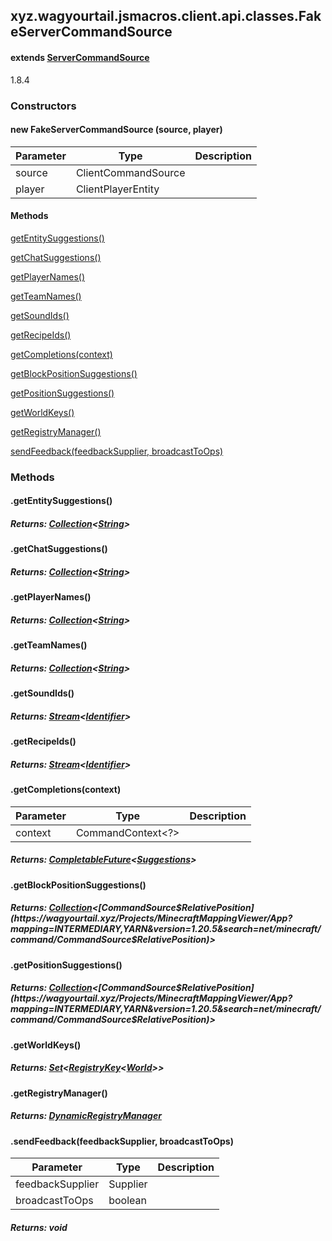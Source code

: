 

xyz.wagyourtail.jsmacros.client.api.classes.FakeServerCommandSource
-------------------------------------------------------------------

#### extends [ServerCommandSource](https://wagyourtail.xyz/Projects/MinecraftMappingViewer/App?mapping=INTERMEDIARY,YARN&version=1.20.5&search=net/minecraft/server/command/ServerCommandSource)

1.8.4

### Constructors

#### new FakeServerCommandSource (source, player)

| Parameter | Type | Description |
|---|---|---|
| source | ClientCommandSource |  |
| player | ClientPlayerEntity |  |



#### Methods

[getEntitySuggestions()](#getEntitySuggestions-)


[getChatSuggestions()](#getChatSuggestions-)


[getPlayerNames()](#getPlayerNames-)


[getTeamNames()](#getTeamNames-)


[getSoundIds()](#getSoundIds-)


[getRecipeIds()](#getRecipeIds-)


[getCompletions(context)](#getCompletions-CommandContext-)


[getBlockPositionSuggestions()](#getBlockPositionSuggestions-)


[getPositionSuggestions()](#getPositionSuggestions-)


[getWorldKeys()](#getWorldKeys-)


[getRegistryManager()](#getRegistryManager-)


[sendFeedback(feedbackSupplier, broadcastToOps)](#sendFeedback-Supplier-boolean-)



### Methods

#### .getEntitySuggestions()


##### Returns: [Collection](https://docs.oracle.com/javase/8/docs/api/index.html?java/util/Collection.html)<[String](https://docs.oracle.com/javase/8/docs/api/index.html?java/lang/String.html)>



#### .getChatSuggestions()


##### Returns: [Collection](https://docs.oracle.com/javase/8/docs/api/index.html?java/util/Collection.html)<[String](https://docs.oracle.com/javase/8/docs/api/index.html?java/lang/String.html)>



#### .getPlayerNames()


##### Returns: [Collection](https://docs.oracle.com/javase/8/docs/api/index.html?java/util/Collection.html)<[String](https://docs.oracle.com/javase/8/docs/api/index.html?java/lang/String.html)>



#### .getTeamNames()


##### Returns: [Collection](https://docs.oracle.com/javase/8/docs/api/index.html?java/util/Collection.html)<[String](https://docs.oracle.com/javase/8/docs/api/index.html?java/lang/String.html)>



#### .getSoundIds()


##### Returns: [Stream](https://docs.oracle.com/javase/8/docs/api/index.html?java/util/stream/Stream.html)<[Identifier](https://wagyourtail.xyz/Projects/MinecraftMappingViewer/App?mapping=INTERMEDIARY,YARN&version=1.20.5&search=net/minecraft/util/Identifier)>



#### .getRecipeIds()


##### Returns: [Stream](https://docs.oracle.com/javase/8/docs/api/index.html?java/util/stream/Stream.html)<[Identifier](https://wagyourtail.xyz/Projects/MinecraftMappingViewer/App?mapping=INTERMEDIARY,YARN&version=1.20.5&search=net/minecraft/util/Identifier)>



#### .getCompletions(context)

| Parameter | Type | Description |
|---|---|---|
| context | CommandContext<?> |  |

##### Returns: [CompletableFuture](https://docs.oracle.com/javase/8/docs/api/index.html?java/util/concurrent/CompletableFuture.html)<[Suggestions](https://wagyourtail.xyz/Projects/MinecraftMappingViewer/App?mapping=INTERMEDIARY,YARN&version=1.20.5&search=com/mojang/brigadier/suggestion/Suggestions)>



#### .getBlockPositionSuggestions()


##### Returns: [Collection](https://docs.oracle.com/javase/8/docs/api/index.html?java/util/Collection.html)<[CommandSource$RelativePosition](https://wagyourtail.xyz/Projects/MinecraftMappingViewer/App?mapping=INTERMEDIARY,YARN&version=1.20.5&search=net/minecraft/command/CommandSource$RelativePosition)>



#### .getPositionSuggestions()


##### Returns: [Collection](https://docs.oracle.com/javase/8/docs/api/index.html?java/util/Collection.html)<[CommandSource$RelativePosition](https://wagyourtail.xyz/Projects/MinecraftMappingViewer/App?mapping=INTERMEDIARY,YARN&version=1.20.5&search=net/minecraft/command/CommandSource$RelativePosition)>



#### .getWorldKeys()


##### Returns: [Set](https://docs.oracle.com/javase/8/docs/api/index.html?java/util/Set.html)<[RegistryKey](https://wagyourtail.xyz/Projects/MinecraftMappingViewer/App?mapping=INTERMEDIARY,YARN&version=1.20.5&search=net/minecraft/registry/RegistryKey)<[World](https://wagyourtail.xyz/Projects/MinecraftMappingViewer/App?mapping=INTERMEDIARY,YARN&version=1.20.5&search=net/minecraft/world/World)>>



#### .getRegistryManager()


##### Returns: [DynamicRegistryManager](https://wagyourtail.xyz/Projects/MinecraftMappingViewer/App?mapping=INTERMEDIARY,YARN&version=1.20.5&search=net/minecraft/registry/DynamicRegistryManager)



#### .sendFeedback(feedbackSupplier, broadcastToOps)

| Parameter | Type | Description |
|---|---|---|
| feedbackSupplier | Supplier<Text> |  |
| broadcastToOps | boolean |  |

##### Returns: void




